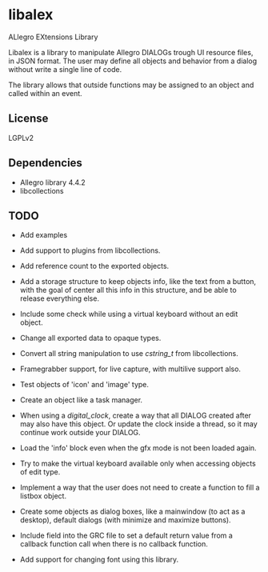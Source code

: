 # libalex

ALlegro EXtensions Library

Libalex is a library to manipulate Allegro DIALOGs trough UI resource files,
in JSON format. The user may define all objects and behavior from a dialog
without write a single line of code.

The library allows that outside functions may be assigned to an object and
called within an event.

## License

LGPLv2

## Dependencies

* Allegro library 4.4.2
* libcollections

## TODO

* Add examples

* Add support to plugins from libcollections.

* Add reference count to the exported objects.

* Add a storage structure to keep objects info, like the text from a button,
  with the goal of center all this info in this structure, and be able to
  release everything else.

* Include some check while using a virtual keyboard without an edit object.

* Change all exported data to opaque types.

* Convert all string manipulation to use *cstring_t* from libcollections.

* Framegrabber support, for live capture, with multilive support also.

* Test objects of 'icon' and 'image' type.

* Create an object like a task manager.

* When using a *digital_clock*, create a way that all DIALOG created after
  may also have this object. Or update the clock inside a thread, so it may
  continue work outside your DIALOG.

* Load the 'info' block even when the gfx mode is not been loaded again.

* Try to make the virtual keyboard available only when accessing objects of
  edit type.

* Implement a way that the user does not need to create a function to
  fill a listbox object.

* Create some objects as dialog boxes, like a mainwindow (to act as a desktop),
  default dialogs (with minimize and maximize buttons).

* Include field into the GRC file to set a default return value from a callback
  function call when there is no callback function.

* Add support for changing font using this library.


